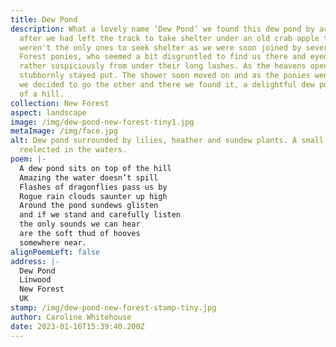 ```yaml
---
title: Dew Pond
description: What a lovely name ‘Dew Pond’ we found this dew pond by accident
  after we had left the track to take shelter under an old crab apple tree. We
  weren't the only ones to seek shelter as we were soon joined by several New
  Forest ponies, who seemed a bit disgruntled to find us there and eyed us
  rather suspiciously from under their long lashes. As the heavens opened we all
  stubbornly stayed put. The shower soon moved on and as the ponies went one way
  we decided to go the other and there we found it, a delightful dew pond on top
  of a hill.
collection: New Forest
aspect: landscape
image: /img/dew-pond-new-forest-tiny1.jpg
metaImage: /img/face.jpg
alt: Dew pond surrounded by lilies, heather and sundew plants. A small raincloud
  reelected in the waters.
poem: |-
  A dew pond sits on top of the hill
  Amazing the water doesn’t spill
  Flashes of dragonflies pass us by
  Rogue rain clouds saunter up high
  Around the pond sundews glisten
  and if we stand and carefully listen
  the only sounds we can hear
  are the soft thud of hooves
  somewhere near.
alignPoemLeft: false
address: |-
  Dew Pond
  Linwood
  New Forest
  UK
stamp: /img/dew-pond-new-forest-stamp-tiny.jpg
author: Caroline Whitehouse
date: 2023-01-16T15:39:40.200Z
---
```

